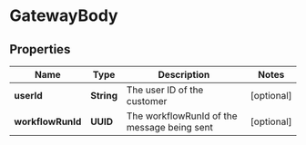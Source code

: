 

# GatewayBody


## Properties

| Name | Type | Description | Notes |
|------------ | ------------- | ------------- | -------------|
|**userId** | **String** | The user ID of the customer |  [optional] |
|**workflowRunId** | **UUID** | The workflowRunId of the message being sent |  [optional] |



